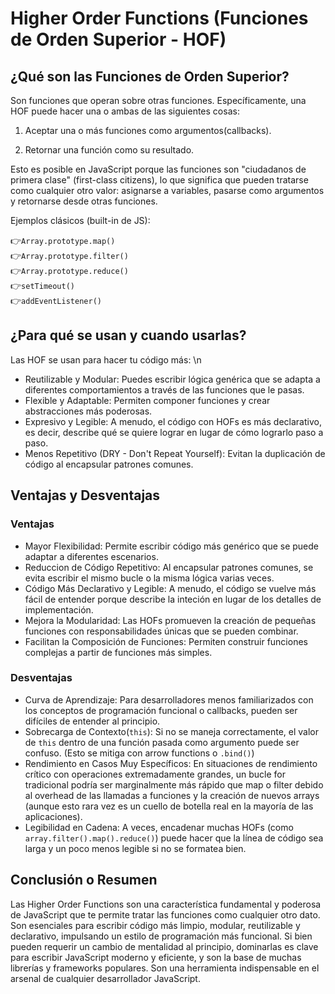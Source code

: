 # Higher Order Functions (Funciones de Orden Superior - HOF)

## ¿Qué son las Funciones de Orden Superior? 

Son funciones que operan sobre otras funciones. Específicamente, una HOF puede hacer una o ambas de las siguientes cosas:

1. Aceptar una o más funciones como argumentos(callbacks).

2. Retornar una función como su resultado.

Esto es posible en JavaScript porque las funciones son "ciudadanos de primera clase" (first-class citizens), lo que significa que pueden tratarse como cualquier otro valor: asignarse a variables, pasarse como argumentos y retornarse desde otras funciones.

Ejemplos clásicos (built-in de JS):

👉`Array.prototype.map()`\
👉`Array.prototype.filter()`\
👉`Array.prototype.reduce()`\
👉`setTimeout()`\
👉`addEventListener()`

## ¿Para qué se usan y cuando usarlas?

Las HOF se usan para hacer tu código más: \n

- Reutilizable y Modular: Puedes escribir lógica genérica que se adapta a diferentes comportamientos a través de las funciones que le pasas.
- Flexible y Adaptable: Permiten componer funciones y crear abstracciones más poderosas.
- Expresivo y Legible: A menudo, el código con HOFs es más declarativo, es decir, describe qué se quiere lograr en lugar de cómo lograrlo paso a paso.
- Menos Repetitivo (DRY - Don't Repeat Yourself): Evitan la duplicación de código al encapsular patrones comunes.

## Ventajas y Desventajas

### Ventajas

- Mayor Flexibilidad: Permite escribir código más genérico que se puede adaptar a diferentes escenarios.
- Reduccion de Código Repetitivo: Al encapsular patrones comunes, se evita escribir el mismo bucle o la misma lógica varias veces.
- Código Más Declarativo y Legible: A menudo, el código se vuelve más fácil de entender porque describe la inteción en lugar de los detalles de implementación.
- Mejora la Modularidad: Las HOFs promueven la creación de pequeñas funciones con responsabilidades únicas que se pueden combinar.
- Facilitan la Composición de Funciones: Permiten construir funciones complejas a partir de funciones más simples.

### Desventajas

- Curva de Aprendizaje: Para desarrolladores menos familiarizados con los conceptos de programación funcional o callbacks, pueden ser difíciles de entender al principio.
- Sobrecarga de Contexto(`this`): Si no se maneja correctamente, el valor de `this` dentro de una función pasada como argumento puede ser confuso. (Esto se mitiga con arrow functions o `.bind()`)
- Rendimiento en Casos Muy Específicos:  En situaciones de rendimiento crítico con operaciones extremadamente grandes, un bucle for tradicional podría ser marginalmente más rápido que map o filter debido al overhead de las llamadas a funciones y la creación de nuevos arrays (aunque esto rara vez es un cuello de botella real en la mayoría de las aplicaciones).
- Legibilidad en Cadena: A veces, encadenar muchas HOFs (como `array.filter().map().reduce()`) puede hacer que la línea de código sea larga y un poco menos legible si no se formatea bien.

## Conclusión o Resumen

Las Higher Order Functions son una característica fundamental y poderosa de JavaScript que te permite tratar las funciones como cualquier otro dato. Son esenciales para escribir código más limpio, modular, reutilizable y declarativo, impulsando un estilo de programación más funcional. Si bien pueden requerir un cambio de mentalidad al principio, dominarlas es clave para escribir JavaScript moderno y eficiente, y son la base de muchas librerías y frameworks populares. Son una herramienta indispensable en el arsenal de cualquier desarrollador JavaScript.